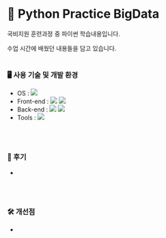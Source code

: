 # 📘 Python Practice BigData

국비지원 훈련과정 중 파이썬 학습내용입니다.

수업 시간에 배웠던 내용들을 담고 있습니다.
<br><br>

### 🖥 사용 기술 및 개발 환경
* OS : <img src="https://img.shields.io/badge/windows 11-0078D4?style=for-the-badge&logo=windows11&logoColor=white">
* Front-end : <img src="https://img.shields.io/badge/HTML5-E34F26?style=for-the-badge&logo=HTML5&logoColor=white"> <img src="https://img.shields.io/badge/CSS3-1572B6?style=for-the-badge&logo=CSS3&logoColor=white"> 
* Back-end : <img src="https://img.shields.io/badge/Python-3776AB?style=for-the-badge&logo=Python&logoColor=white"> <img src="https://img.shields.io/badge/Django-092E20?style=for-the-badge&logo=Django&logoColor=white">
* Tools : <img src="https://img.shields.io/badge/PyCharm-000000?style=for-the-badge&logo=PyCharm&logoColor=white">

<br><br>

### 📝 후기
- 

<br><br>

### 🛠 개선점
- 
